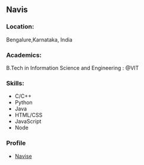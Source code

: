 ## Navis

### Location:
Bengalure,Karnataka, India

### Academics:
B.Tech in Information Science and Engineering : @VIT 

### Skills:
- C/C++
- Python
- Java
- HTML/CSS
- JavaScript
- Node


### Profile
- [Navise](https://github.com/Navise)
